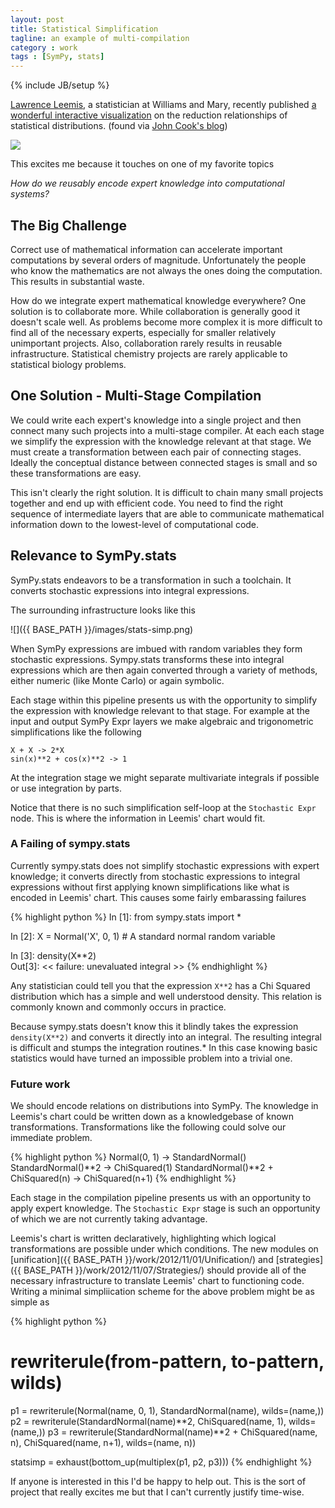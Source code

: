 ```yaml
---
layout: post
title: Statistical Simplification
tagline: an example of multi-compilation
category : work 
tags : [SymPy, stats]
---
```

{% include JB/setup %}

[Lawrence Leemis](), a statistician at Williams and Mary, recently published [a wonderful interactive visualization](http://www.math.wm.edu/~leemis/chart/UDR/UDR.html) on the reduction relationships of statistical distributions. (found via [John Cook's blog](http://www.johndcook.com/blog/2012/12/10/extended-distribution-chart/))

[![](http://www.johndcook.com/leemis.png)](http://www.math.wm.edu/~leemis/chart/UDR/UDR.html)

This excites me because it touches on one of my favorite topics

*How do we reusably encode expert knowledge into computational systems?*

The Big Challenge
-----------------

Correct use of mathematical information can accelerate important computations by several orders of magnitude.  Unfortunately the people who know the mathematics are not always the ones doing the computation.  This results in substantial waste.

How do we integrate expert mathematical knowledge everywhere?  One solution is to collaborate more.  While collaboration is generally good it doesn't scale well.  As problems become more complex it is more difficult to find all of the necessary experts, especially for smaller relatively unimportant projects.  Also, collaboration rarely results in reusable infrastructure.  Statistical chemistry projects are rarely applicable to statistical biology problems.

One Solution - Multi-Stage Compilation
--------------------------------------

We could write each expert's knowledge into a single project and then connect many such projects into a multi-stage compiler.  At each each stage we simplify the expression with the knowledge relevant at that stage.  We must create a transformation between each pair of connecting stages.  Ideally the conceptual distance between connected stages is small and so these transformations are easy.

This isn't clearly the right solution.  It is difficult to chain many small projects together and end up with efficient code.  You need to find the right sequence of intermediate layers that are able to communicate mathematical information down to the lowest-level of computational code.

Relevance to SymPy.stats
------------------------

SymPy.stats endeavors to be a transformation in such a toolchain.  It converts stochastic expressions into integral expressions.

The surrounding infrastructure looks like this

![]({{ BASE_PATH }}/images/stats-simp.png)

When SymPy expressions are imbued with random variables they form stochastic expressions.  Sympy.stats transforms these into integral expressions which are then again converted through a variety of methods, either numeric (like Monte Carlo) or again symbolic. 

Each stage within this pipeline presents us with the opportunity to simplify the expression with knowledge relevant to that stage.  For example at the input and output SymPy Expr layers we make algebraic and trigonometric simplifications like the following

    X + X -> 2*X
    sin(x)**2 + cos(x)**2 -> 1 

At the integration stage we might separate multivariate integrals if possible or use integration by parts.

Notice that there is no such simplification self-loop at the `Stochastic Expr` node.  This is where the information in Leemis' chart would fit.

### A Failing of sympy.stats

Currently sympy.stats does not simplify stochastic expressions with expert knowledge; it converts directly from stochastic expressions to integral expressions without first applying known simplifications like what is encoded in Leemis' chart.  This causes some fairly embarassing failures

{% highlight python %}
In [1]: from sympy.stats import *

In [2]: X = Normal('X', 0, 1)  # A standard normal random variable

In [3]: density(X**2)  
Out[3]: 
<< failure: unevaluated integral >>
{% endhighlight %}

Any statistician could tell you that the expression `X**2` has a Chi Squared distribution which has a simple and well understood density.  This relation is commonly known and commonly occurs in practice.

Because sympy.stats doesn't know this it blindly takes the expression `density(X**2)` and converts it directly into an integral.  The resulting integral is difficult and stumps the integration routines.\*  In this case knowing basic statistics would have turned an impossible problem into a trivial one.

### Future work

We should encode relations on distributions into SymPy. The knowledge in Leemis's chart could be written down as a knowledgebase of known transformations.  Transformations like the following could solve our immediate problem.

{% highlight python %}
Normal(0, 1) -> StandardNormal()
StandardNormal()**2 -> ChiSquared(1)
StandardNormal()**2 + ChiSquared(n) -> ChiSquared(n+1)
{% endhighlight %}

Each stage in the compilation pipeline presents us with an opportunity to apply expert knowledge.  The `Stochastic Expr` stage is such an opportunity of which we are not currently taking advantage.

Leemis's chart is written declaratively, highlighting which logical transformations are possible under which conditions.  The new modules on 
[unification]({{ BASE_PATH }}/work/2012/11/01/Unification/)
and 
[strategies]({{ BASE_PATH }}/work/2012/11/07/Strategies/)
should provide all of the necessary infrastructure to translate Leemis' chart to functioning code.  Writing a minimal simpliication scheme for the above problem might be as simple as 

{% highlight python %}
#    rewriterule(from-pattern, to-pattern, wilds)
p1 = rewriterule(Normal(name, 0, 1), StandardNormal(name), wilds=(name,))
p2 = rewriterule(StandardNormal(name)**2, ChiSquared(name, 1), wilds=(name,))
p3 = rewriterule(StandardNormal(name)**2 + ChiSquared(name, n), 
                 ChiSquared(name, n+1), wilds=(name, n))

statsimp = exhaust(bottom_up(multiplex(p1, p2, p3)))
{% endhighlight %}

If anyone is interested in this I'd be happy to help out.  This is the sort of project that really excites me but that I can't currently justify time-wise.

